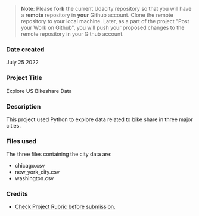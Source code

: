 >**Note**: Please **fork** the current Udacity repository so that you will have a **remote** repository in **your** Github account. Clone the remote repository to your local machine. Later, as a part of the project "Post your Work on Github", you will push your proposed changes to the remote repository in your Github account.

### Date created
July 25 2022

### Project Title
Explore US Bikeshare Data

### Description
This project used Python to explore data related to bike share in three major cities.

### Files used
The three files containing the city data are:
 * chicago.csv
 * new_york_city.csv
 * washington.csv

### Credits
* [Check Project Rubric before submission.](https://review.udacity.com/#!/rubrics/1379/view)
